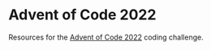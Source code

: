 # Advent of Code 2022
Resources for the [Advent of Code 2022](https://adventofcode.com/2022) coding challenge.

